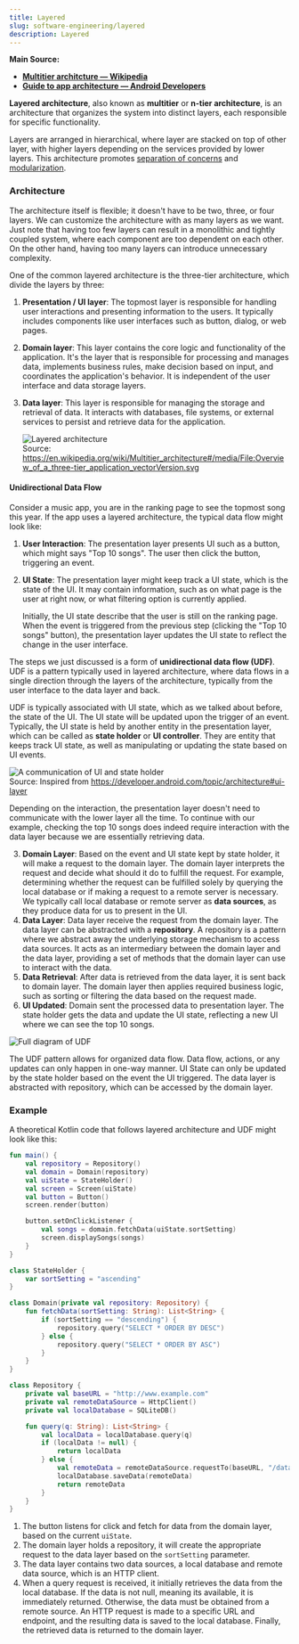 ```yaml
---
title: Layered
slug: software-engineering/layered
description: Layered
---
```


**Main Source:**

- **[Multitier architcture — Wikipedia](https://en.wikipedia.org/wiki/Multitier_architecture)**
- **[Guide to app architecture — Android Developers](https://developer.android.com/topic/architecture)**

**Layered architecture**, also known as **multitier** or **n-tier architecture**, is an architecture that organizes the system into distinct layers, each responsible for specific functionality.

Layers are arranged in hierarchical, where layer are stacked on top of other layer, with higher layers depending on the services provided by lower layers. This architecture promotes [separation of concerns](/cs-notes/software-engineering/software-principles#separation-of-concerns-soc) and [modularization](/cs-notes/software-engineering/modularization).

### Architecture

The architecture itself is flexible; it doesn't have to be two, three, or four layers. We can customize the architecture with as many layers as we want. Just note that having too few layers can result in a monolithic and tightly coupled system, where each component are too dependent on each other. On the other hand, having too many layers can introduce unnecessary complexity.

One of the common layered architecture is the three-tier architecture, which divide the layers by three:

1. **Presentation / UI layer**: The topmost layer is responsible for handling user interactions and presenting information to the users. It typically includes components like user interfaces such as button, dialog, or web pages.
2. **Domain layer**: This layer contains the core logic and functionality of the application. It's the layer that is responsible for processing and manages data, implements business rules, make decision based on input, and coordinates the application's behavior. It is independent of the user interface and data storage layers.
3. **Data layer**: This layer is responsible for managing the storage and retrieval of data. It interacts with databases, file systems, or external services to persist and retrieve data for the application.

   ![Layered architecture](./layered-architecture.png)  
   Source: https://en.wikipedia.org/wiki/Multitier_architecture#/media/File:Overview_of_a_three-tier_application_vectorVersion.svg

#### Unidirectional Data Flow

Consider a music app, you are in the ranking page to see the topmost song this year. If the app uses a layered architecture, the typical data flow might look like:

1. **User Interaction**: The presentation layer presents UI such as a button, which might says "Top 10 songs". The user then click the button, triggering an event.
2. **UI State**: The presentation layer might keep track a UI state, which is the state of the UI. It may contain information, such as on what page is the user at right now, or what filtering option is currently applied.

   Initially, the UI state describe that the user is still on the ranking page. When the event is triggered from the previous step (clicking the "Top 10 songs" button), the presentation layer updates the UI state to reflect the change in the user interface.

The steps we just discussed is a form of **unidirectional data flow (UDF)**. UDF is a pattern typically used in layered architecture, where data flows in a single direction through the layers of the architecture, typically from the user interface to the data layer and back.

UDF is typically associated with UI state, which as we talked about before, the state of the UI. The UI state will be updated upon the trigger of an event. Typically, the UI state is held by another entity in the presentation layer, which can be called as **state holder** or **UI controller**. They are entity that keeps track UI state, as well as manipulating or updating the state based on UI events.

![A communication of UI and state holder](./udf.png)  
Source: Inspired from https://developer.android.com/topic/architecture#ui-layer

Depending on the interaction, the presentation layer doesn't need to communicate with the lower layer all the time. To continue with our example, checking the top 10 songs does indeed require interaction with the data layer because we are essentially retrieving data.

3. **Domain Layer**: Based on the event and UI state kept by state holder, it will make a request to the domain layer. The domain layer interprets the request and decide what should it do to fulfill the request. For example, determining whether the request can be fulfilled solely by querying the local database or if making a request to a remote server is necessary. We typically call local database or remote server as **data sources**, as they produce data for us to present in the UI.
4. **Data Layer**: Data layer receive the request from the domain layer. The data layer can be abstracted with a **repository**. A repository is a pattern where we abstract away the underlying storage mechanism to access data sources. It acts as an intermediary between the domain layer and the data layer, providing a set of methods that the domain layer can use to interact with the data.
5. **Data Retrieval**: After data is retrieved from the data layer, it is sent back to domain layer. The domain layer then applies required business logic, such as sorting or filtering the data based on the request made.
6. **UI Updated**: Domain sent the processed data to presentation layer. The state holder gets the data and update the UI state, reflecting a new UI where we can see the top 10 songs.

![Full diagram of UDF](./full-udf.png)

The UDF pattern allows for organized data flow. Data flow, actions, or any updates can only happen in one-way manner. UI State can only be updated by the state holder based on the event the UI triggered. The data layer is abstracted with repository, which can be accessed by the domain layer.

### Example

A theoretical Kotlin code that follows layered architecture and UDF might look like this:

```kotlin
fun main() {
    val repository = Repository()
    val domain = Domain(repository)
    val uiState = StateHolder()
    val screen = Screen(uiState)
    val button = Button()
    screen.render(button)

    button.setOnClickListener {
        val songs = domain.fetchData(uiState.sortSetting)
        screen.displaySongs(songs)
    }
}

class StateHolder {
    var sortSetting = "ascending"
}

class Domain(private val repository: Repository) {
    fun fetchData(sortSetting: String): List<String> {
        if (sortSetting == "descending") {
            repository.query("SELECT * ORDER BY DESC")
        } else {
            repository.query("SELECT * ORDER BY ASC")
        }
    }
}

class Repository {
    private val baseURL = "http://www.example.com"
    private val remoteDataSource = HttpClient()
    private val localDatabase = SQLiteDB()

    fun query(q: String): List<String> {
        val localData = localDatabase.query(q)
        if (localData != null) {
            return localData
        } else {
            val remoteData = remoteDataSource.requestTo(baseURL, "/data")
            localDatabase.saveData(remoteData)
            return remoteData
        }
    }
}
```

1. The button listens for click and fetch for data from the domain layer, based on the current `uiState`.
2. The domain layer holds a repository, it will create the appropriate request to the data layer based on the `sortSetting` parameter.
3. The data layer contains two data sources, a local database and remote data source, which is an HTTP client.
4. When a query request is received, it initially retrieves the data from the local database. If the data is not null, meaning its available, it is immediately returned. Otherwise, the data must be obtained from a remote source. An HTTP request is made to a specific URL and endpoint, and the resulting data is saved to the local database. Finally, the retrieved data is returned to the domain layer.
